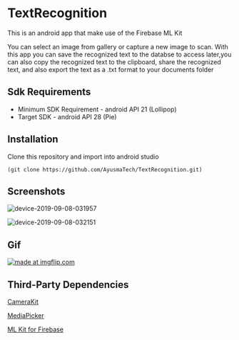 # TextRecognition
This is an android app that make use of the Firebase ML Kit

You can select an image from gallery or capture a new image to scan. With this app you can save the recognized text to the databse to access later,you can also copy the recognized text to the clipboard, share the recognized text, and also export the text as a .txt format to your documents folder

## Sdk Requirements
 * Minimum SDK Requirement - android API 21 (Lollipop)
 * Target SDK - android API 28 (Pie)


## Installation
Clone this repository and import into android studio

`(git clone https://github.com/AyusmaTech/TextRecognition.git)`


## Screenshots


![device-2019-09-08-031957](https://user-images.githubusercontent.com/45299298/64482781-1f5c2700-d1f0-11e9-8d36-cb62c785eac1.png)


![device-2019-09-08-032151](https://user-images.githubusercontent.com/45299298/64482780-1ec39080-d1f0-11e9-87cf-946ab94f38e3.png)


## Gif



<a href="https://imgflip.com/gif/39zb79"><img src="https://i.imgflip.com/39zb79.gif" title="made at imgflip.com"/></a>

## Third-Party Dependencies

[CameraKit](https://github.com/CameraKit/camerakit-android "CameraKit")

[MediaPicker](https://github.com/alhazmy13/MediaPicker "MediaPicker")

[ML Kit for Firebase](https://github.com/firebase/quickstart-android/tree/master/mlkit "ML Kit for Firebase")

